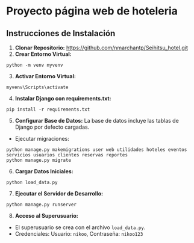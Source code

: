 # Proyecto página web de hoteleria
## Instrucciones de Instalación

1. **Clonar Repositorio:** https://github.com/nmarchantp/Seihitsu_hotel.git
2. **Crear Entorno Virtual:**
```
python -m venv myvenv
```   
3. **Activar Entorno Virtual:**
```
myvenv\Scripts\activate
```  
4. **Instalar Django con requirements.txt:**
```
pip install -r requirements.txt
```  
5. **Configurar Base de Datos:**
   La base de datos incluye las tablas de Django por defecto cargadas.
  - Ejecutar migraciones:
```
python manage.py makemigrations user web utilidades hoteles eventos servicios usuarios clientes reservas reportes
python manage.py migrate
```
6. **Cargar Datos Iniciales:**
```
python load_data.py
```
7. **Ejecutar el Servidor de Desarrollo:**
```
python manage.py runserver
```
8. **Acceso al Superusuario:**
  - El superusuario se crea con el archivo `load_data.py`.
  - Credenciales: Usuario: `nikoo`, Contraseña: `nikoo123`

